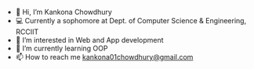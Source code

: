 - 👋 Hi, I’m Kankona Chowdhury
- 💻 Currently a sophomore at Dept. of Computer Science & Engineering, RCCIIT
- 👀 I’m interested in Web and App development
- 🌱 I’m currently learning OOP
- 📫 How to reach me kankona01chowdhury@gmail.com

<!---
Kankona-C/Kankona-C is a ✨ special ✨ repository because its `README.md` (this file) appears on your GitHub profile.
You can click the Preview link to take a look at your changes.
--->
